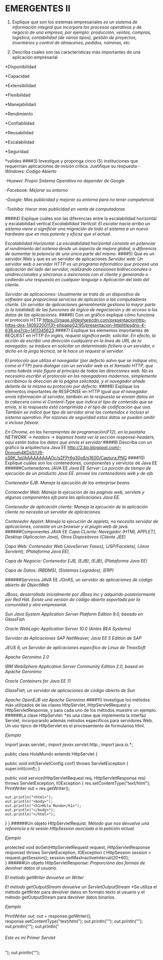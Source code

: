 # EMERGENTES II #
1)  Explique que son los sistemas empresariales
*es un sistema de información integral que incorpora los procesos operativos y de negocio de una empresa, por ejemplo: producción, ventas, compras, logística, contabilidad (de varios tipos), gestión de proyectos, inventarios y control de almacenes, pedidos, nóminas, etc.*

2)  Describa cuales son las características más importantes de una aplicación empresarial 

*Disponibilidad

*Capacidad

*Extensibilidad

*Flexibilidad

*Manejabilidad

*Rendimiento

*Confiabilidad 

*Reusabilidad

*Escalabilidad

*Seguridad 

*valides
####3) Investigue y proponga cinco (5) instituciones que requerirían aplicaciones de misión crítica. Justifique su respuesta 
*-Windows: Codigo Abierto*

*-Huawei: Propio Sistema Operativo no depender de Google*

*-Facebook: Mejorar su entorno*

*-Google: Mas publicidad y mejorar su entorno para no tener competencia*

*-Toshiba: Hacer mas publicidad en venta de computadoras*

####4) Explique cuáles son las diferencias entre la escalabilidad horizontal y escalabilidad vertical
*Escalabilidad Vertical:*
*El escalar hacia arriba un sistema viene a significar una migración de todo el sistema a un nuevo hardware que es mas potente y eficaz que el actual.*

*Escalabilidad Horizontal:*
*La escalabilidad horizontal consiste en potenciar el rendimiento del sistema desde un aspecto de mejora global, a diferencia de aumentar la potencia de una única parte del mismo.* 
####5) Que es un servidor Web y que es un servidor de aplicaciones 
*Servidor web:*
*Un servidor web o servidor HTTP es un programa informático que procesa una aplicación del lado del servidor, realizando conexiones bidireccionales o unidireccionales y síncronas o asíncronas con el cliente y generando o cediendo una respuesta en cualquier lenguaje o Aplicación del lado del cliente.*

*Servidor de aplicaciones:*
*Usualmente se trata de un dispositivo de software que proporciona servicios de aplicación a las computadoras cliente. Un servidor de aplicaciones generalmente gestiona la mayor parte (o la totalidad) de las funciones de lógica de negociación y de acceso a los datos de las aplicaciones.*
####6) Con un gráfico explique cómo funciona el protocolo HTTP 
https://image.slidesharecdn.com/presentacionhttp-https-dns-140922001131-phpapp02/95/presentacion-httphttpsdns-4-638.jpg?cb=1411345623
####7) Explique los elementos importantes de REQUEST en HTTP 
*En inglés, request significa pedir, solicitar. En efecto, la acción de escribir una dirección cualquiera en la línea de URL de tu navegador, se traduce en solicitar un determinado fichero a un servidor, o dicho en la jerga técnica, se le hace un request al servidor.* 

*El protocolo que utiliza el navegador (por defecto salvo que se indique otro, como el FTP) para dialogar con un servidor web es el llamado HTTP, que como habrás visto figura al principio de todas las direcciones web. No es necesario escribir el protocolo en los navegadores modernos, simplemente escribimos la dirección de la página solicitada, y el navegador añade delante de la misma su protocolo por defecto.*
####8) Explique los elementos importantes de RESPONSE en HTTP
*Igual que el navegador envía información al servidor, también en la respuesta se envían datos en la cabecera como el Content-Type que indica el tipo de contenido que se envía, si la respuesta está comprimida o el tipo de codificación que usa. También se indica que tipo de servidor sirve los contenidos e incluso el sistema operativo. Por razones de seguridad estos datos se pueden omitir o incluso falsear.*

*En Chrome, en las herramientas de programación(F12), en la pestaña NETWORK -> headers -> bajamos hasta ver la sección response-headers, aquí están todos los datos que envía el servidor* 
####9) Describa con un gráfico la arquitectura Java EE 
http://2.bp.blogspot.com/-Dnnoqh4KDs0/U9-sS6K_faI/AAAAAAAAAOc/s2FPr6g30o8/s1600/Captura.PNG
####10) Explique cuáles son los contenedores, componentes y servicios de Java EE
######Contenedores JAVA EE
*Java EE Server: La porción de tiempo de ejecución de un producto Java EE. provee los contenedores web y de ejb.*

*Contenedor EJB: Maneja la ejecución de los enterprise beans.*

*Contenedor Web: Maneja la ejecución de las paginas web, servlets y algunos componentes ejb para las aplicaciones Java EE.*

*Contenedor de aplicación cliente: Maneja la ejecución de la aplicación cliente no necesita un servidor de aplicaciones.*

*Contenedor Applet: Maneja la ejecución de applets, no necesita servidor de aplicaciones, consiste en un browser y el plugin web de java.*
######Componentes JAVA EE
*Capa CLiente: Navegador (HTML APPLET), Desktop (Aplicacion Java), Otros Dispositovos (Cliente JEE)*

*Capa Web: Contenedor Web (JavaServer Fases), (JSP/Facelets), (Java Servlent), (Plataforma Java EE),*

*Capa de Negocio: Contenedor EJB, (EJB), (EJB), (Plataforma Java EE)*

*Capa de Datos: (RBDMS), (Sistemas Legrados), (ERP)*

######Servicios JAVA EE
*JOnAS, un servidor de aplicaciones de código abierto de ObjectWeb*

*JBoss, desarrollado inicialmente por JBoss Inc y adquirido posteriormente por Red Hat. Existe una versión de código abierto soportada por la comunidad y otra empresarial.*

*Sun Java System Application Server Platform Edition 9.0, basado en GlassFish*

*Oracle WebLogic Application Server 10.0 (Antes BEA Systems)*

*Servidor de Aplicaciones SAP NetWeaver, Java EE 5 Edition de SAP*

*JEUS 6, un Servidor de aplicaciones específico de Linux de TmaxSoft*

*Apache Geronimo 2.0*

*IBM WebSphere Application Server Community Edition 2.0, based on Apache Geronimo*

*Oracle Containers for Java EE 11*

*GlassFish, un servidor de aplicaciones de código abierto de Sun*

*Apache OpenEJB via Apache Geronimo*
####11) Investigue los métodos más utilizados de las clases HttpServlet, HttpServletRequest y HttpServletResponse, y para cada uno de los métodos muestre un ejemplo.
######La clase HttpServlet: 
*es una clase que implementa la interfaz Servlet, incorporando además métodos específicos para servidores Web. Un uso típico de HttpServlet es el procesamiento de formularios html.

*Ejemplo*

import javax.servlet.*;
import javax.servlet.http.*;
import java.io.*;

public class HolaMundo extends HttpServlet {

  public void init(ServletConfig conf)
    throws ServletException {
    super.init(conf);
  }

  public void service(HttpServletRequest req, HttpServletResponse res)
    throws ServletException, IOException  {
    res.setContentType("text/html");
    PrintWriter out = res.getWriter();

    out.println("<html>");
    out.println("<body>");
    out.println("<h1>Hola Mundo</h1>");
    out.println("</body>");
    out.println("</html>");
  }
}
######Un objeto HttpServletRequist:
*Método que nos devuelve una referencia a la sesión HttpSession asociada a la petición actual.*

*Ejemplo*

protected void doGet(HttpServletRequest request, HttpServletResponse response) throws ServletException, IOException {
   HttpSession session = request.getSession();
   session.setMaxInactiveInterval(20*60);       
}
######Un objeto HttpServletResponse:
*Proporciona dos formas de devolver datos al usuario.*

*El método getWriter devuelve un Writer*

*El método getOutputStream devuelve un ServletOutputStream*
*Se utiliza el método getWriter para devolver datos en formato texto al usuario y el método getOutputStream para devolver datos binarios.

*Ejemplo*

PrintWriter out;
out = response.getWriter();
response.setContentType("text/html");
out.println("<html>");
out.println("<head><title>Mi Primer Servlet </title></head>");
out.println("<body>");
out.println("<h6>Este es mi Primer Servlet</h6>");
out.println("</body></html>");
